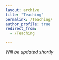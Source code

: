 ```yaml
---
layout: archive
title: "Teaching"
permalink: /Teaching/
author_profile: true
redirect_from:
  - /Teaching

---
```

*Will be updated shortly*







